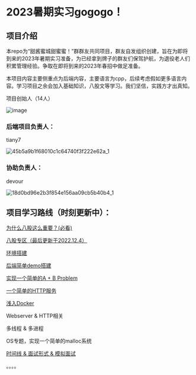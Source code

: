 # 2023暑期实习gogogo！

## 项目介绍
本repo为“甜酱蜜城甜蜜蜜！”群群友共同项目，群友自发组织创建，旨在为即将到来的2023年暑期实习准备，为已经拿到牌子的群友们保驾护航，为退役老人们积累管理经验。争取在即将到来的2023年春招中做足准备。

本项目内容主要侧重点为后端内容，主要语言为cpp，后续考虑假如更多语言内容。学习项目之余会加入基础知识，八股文等学习。我们坚信，实践方才出真知。

项目创始人（14人）

![image](https://user-images.githubusercontent.com/46698520/200219592-8e350fc6-3c2f-49ce-8db9-a13a46d201e0.png)

### 后端项目负责人：
tiany7

![45b5a9b1f68010c1c64740f3f222e62a_1](https://user-images.githubusercontent.com/46698520/200219692-fc3f756d-2e22-4591-b54f-d492cdec89c4.jpg)

### 协助负责人：
devour

![18d0bd96e2b3f854e156aa09cb5b40b4_1](https://user-images.githubusercontent.com/46698520/200219915-76f7d8ea-15a0-4e45-9b9f-4445e1609f41.jpg)

## 项目学习路线（时刻更新中）：

[为什么八股这么重要？(必看)](https://github.com/tiany7/go_internship_2023/tree/main/basic_knowledge)

[八股专区（最后更新于2022.12.4）](https://github.com/tiany7/go_internship_2023/tree/main/cs_background_knowledge)

[环境搭建](https://github.com/tiany7/go_internship_2023/tree/main/environment_setup)

[后端简单demo搭建](https://github.com/tiany7/go_internship_2023/tree/main/back_end_development_intro)

[实现一个简单的A + B Problem](https://github.com/tiany7/go_internship_2023/tree/main/simple_calculator_demo)

[一个简单的HTTP服务](https://github.com/tiany7/go_internship_2023/tree/main/simple_http_demo)

[浅入Docker](https://github.com/tiany7/go_internship_2023/tree/main/docker_introduction)

Webserver & HTTP相关

多线程 & 多进程

OS专题，实现一个简单的malloc系统

[时间线 & 面试形式 & 模拟面试](https://github.com/tiany7/go_internship_2023/tree/main/mock_interview_timeline)

。。。。







